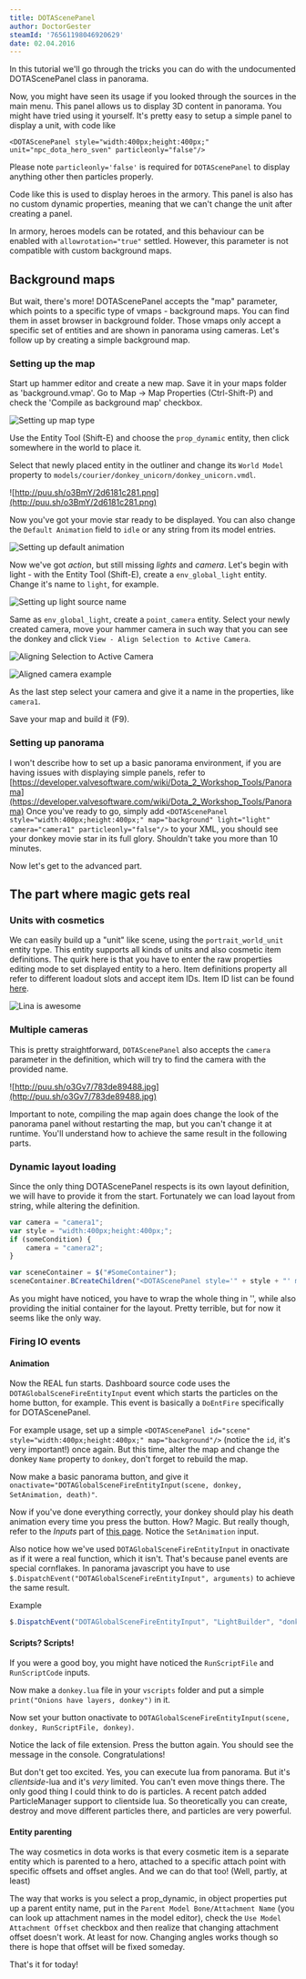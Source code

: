 ```yaml
---
title: DOTAScenePanel
author: DoctorGester
steamId: '76561198046920629'
date: 02.04.2016
---
```


In this tutorial we'll go through the tricks you can do with the undocumented DOTAScenePanel class in panorama.

Now, you might have seen its usage if you looked through the sources in the main menu. This panel allows us to display 3D content in panorama. You might have tried using it yourself. It's pretty easy to setup a simple panel to display a unit, with code like

`<DOTAScenePanel style="width:400px;height:400px;" unit="npc_dota_hero_sven" particleonly="false"/>`

Please note `particleonly='false'` is required for `DOTAScenePanel` to display anything other then particles properly.

Code like this is used to display heroes in the armory. This panel is also has no custom dynamic properties, meaning that we can't change the unit after creating a panel.

In armory, heroes models can be rotated, and this behaviour can be enabled with `allowrotation="true"` settled. However, this parameter is not compatible with custom background maps.

## Background maps

But wait, there's more! DOTAScenePanel accepts the "map" parameter, which points to a specific type of vmaps - background maps. You can find them in asset browser in background folder. Those vmaps only accept a specific set of entities and are shown in panorama using cameras. Let's follow up by creating a simple background map.

### Setting up the map

Start up hammer editor and create a new map. Save it in your maps folder as 'background.vmap'. Go to Map -> Map Properties (Ctrl-Shift-P) and check the 'Compile as background map' checkbox.

![Setting up map type](https://cdn1.imggmi.com/uploads/2019/10/13/0ef2b4fefb98cb8ab504b499311e74a0-full.png)

Use the Entity Tool (Shift-E) and choose the `prop_dynamic` entity, then click somewhere in the world to place it.

Select that newly placed entity in the outliner and change its `World Model` property to `models/courier/donkey_unicorn/donkey_unicorn.vmdl`.

![http://puu.sh/o3BmY/2d6181c281.png](http://puu.sh/o3BmY/2d6181c281.png)

Now you've got your movie star ready to be displayed. You can also change the `Default Animation` field to `idle` or any string from its model entries.

![Setting up default animation](https://cdn1.imggmi.com/uploads/2019/10/13/1c629982fec4cbc34739d458e9857607-full.png)

Now we've got _action_, but still missing _lights_ and _camera_. Let's begin with light - with the Entity Tool (Shift-E), create a `env_global_light` entity. Change it's name to `light`, for example.

![Setting up light source name](https://cdn1.imggmi.com/uploads/2019/10/13/c417d2cd705b2a90f02220ac9444535c-full.png)

Same as `env_global_light`, create a `point_camera` entity.
Select your newly created camera, move your hammer camera in such way that you can see the donkey and click `View - Align Selection to Active Camera`.

![Aligning Selection to Active Camera](https://cdn1.imggmi.com/uploads/2019/10/13/d03e1b0b5f0ef42d61272cab3c0ef71e-full.png)

![Aligned camera example](https://cdn1.imggmi.com/uploads/2019/10/13/518aa2dee6bc9506690502b37380f679-full.png)

As the last step select your camera and give it a name in the properties, like `camera1`.

Save your map and build it (F9).

### Setting up panorama

I won't describe how to set up a basic panorama environment, if you are having issues with displaying simple panels, refer to [https://developer.valvesoftware.com/wiki/Dota_2_Workshop_Tools/Panorama](https://developer.valvesoftware.com/wiki/Dota_2_Workshop_Tools/Panorama) Once you've ready to go, simply add `<DOTAScenePanel style="width:400px;height:400px;" map="background" light="light" camera="camera1" particleonly="false"/>` to your XML, you should see your donkey movie star in its full glory. Shouldn't take you more than 10 minutes.

<div itemprop="video" itemscope="" itemtype="http://schema.org/VideoObject"><meta itemprop="name" content="Example Video" /> <meta itemprop="description" content="This video shows an example of the created effect" /> <meta itemprop="thumbnailURL" content="http://web.archive.org/web/20190210150240im_/http://thumbs.gfycat.com/BlackSameAoudad-poster.jpg" /> <meta itemprop="contentURL" content="http://zippy.gfycat.com/BlackSameAoudad.webm" /> <meta itemprop="contentURL" content="http://zippy.gfycat.com/BlackSameAoudad.mp4" /></div>

Now let's get to the advanced part.

## The part where magic gets real

### Units with cosmetics

We can easily build up a "unit" like scene, using the `portrait_world_unit` entity type. This entity supports all kinds of units and also cosmetic item definitions. The quirk here is that you have to enter the raw properties editing mode to set displayed entity to a hero. Item definitions property all refer to different loadout slots and accept item IDs. Item ID list can be found [here](https://github.com/dotabuff/d2vpk/blob/master/dota_pak01/scripts/items/items_game.txt).

![Lina is awesome](http://dg-lab.com/renuz "Example")

### Multiple cameras

This is pretty straightforward, `DOTAScenePanel` also accepts the `camera` parameter in the definition, which will try to find the camera with the provided name.

![http://puu.sh/o3Gv7/783de89488.jpg](http://puu.sh/o3Gv7/783de89488.jpg)

Important to note, compiling the map again does change the look of the panorama panel without restarting the map, but you can't change it at runtime. You'll understand how to achieve the same result in the following parts.

### Dynamic layout loading

Since the only thing DOTAScenePanel respects is its own layout definition, we will have to provide it from the start. Fortunately we can load layout from string, while altering the definition.

```js
var camera = "camera1";
var style = "width:400px;height:400px;";
if (someCondition) {
    camera = "camera2";
}

var sceneContainer = $("#SomeContainer");
sceneContainer.BCreateChildren("<DOTAScenePanel style='" + style + "' map='background' particleonly='false' light='light' camera='" + camera + "'"/>");
```

As you might have noticed, you have to wrap the whole thing in '', while also providing the initial container for the layout. Pretty terrible, but for now it seems like the only way.

### Firing IO events

#### Animation

Now the REAL fun starts. Dashboard source code uses the `DOTAGlobalSceneFireEntityInput` event which starts the particles on the home button, for example. This event is basically a `DoEntFire` specifically for DOTAScenePanel.

For example usage, set up a simple `<DOTAScenePanel id="scene" style="width:400px;height:400px;" map="background"/>` (notice the `id`, it's very important!) once again. But this time, alter the map and change the donkey `Name` property to `donkey`, don't forget to rebuild the map.

Now make a basic panorama button, and give it `onactivate="DOTAGlobalSceneFireEntityInput(scene, donkey, SetAnimation, death)"`.

Now if you've done everything correctly, your donkey should play his death animation every time you press the button. How? Magic. But really though, refer to the _Inputs_ part of [this page](https://developer.valvesoftware.com/wiki/Prop_dynamic). Notice the `SetAnimation` input.

Also notice how we've used `DOTAGlobalSceneFireEntityInput` in onactivate as if it were a real function, which it isn't. That's because panel events are special cornflakes. In panorama javascript you have to use `$.DispatchEvent("DOTAGlobalSceneFireEntityInput", arguments)` to achieve the same result.

Example

```js
$.DispatchEvent("DOTAGlobalSceneFireEntityInput", "LightBuilder", "donkey", "SetAnimation", "spawn");
```

#### Scripts? Scripts!

If you were a good boy, you might have noticed the `RunScriptFile` and `RunScriptCode` inputs.

Now make a `donkey.lua` file in your `vscripts` folder and put a simple `print("Onions have layers, donkey")` in it.

Now set your button onactivate to `DOTAGlobalSceneFireEntityInput(scene, donkey, RunScriptFile, donkey)`.

Notice the lack of file extension. Press the button again. You should see the message in the console. Congratulations!

But don't get too excited. Yes, you can execute lua from panorama. But it's _clientside_-lua and it's _very_ limited. You can't even move things there. The only good thing I could think to do is particles. A recent patch added ParticleManager support to clientside lua. So theoretically you can create, destroy and move different particles there, and particles are very powerful.

#### Entity parenting

The way cosmetics in dota works is that every cosmetic item is a separate entity which is parented to a hero, attached to a specific attach point with specific offsets and offset angles. And we can do that too! (Well, partly, at least)

The way that works is you select a prop_dynamic, in object properties put up a parent entity name, put in the `Parent Model Bone/Attachment Name` (you can look up attachment names in the model editor), check the `Use Model Attachment Offset` checkbox and then realize that changing attachment offset doesn't work. At least for now. Changing angles works though so there is hope that offset will be fixed someday.

That's it for today!
